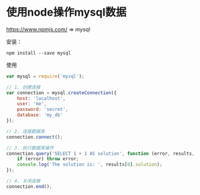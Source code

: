 # 使用node操作mysql数据

https://www.npmjs.com/ => mysql

安装：
``` shell
npm install --save mysql
```

使用
``` js
var mysql = require('mysql');

// 1. 创建连接
var connection = mysql.createConnection({
    host: 'localhost',
    user: 'me',
    password: 'secret',
    database: 'my_db'
});

// 2. 连接数据库
connection.connect();

// 3. 执行数据库操作
connection.query('SELECT 1 + 1 AS solution', function (error, results, fields) {
    if (error) throw error;
    console.log('The solution is: ', results[0].solution);
});

// 4. 关闭连接
connection.end();
```